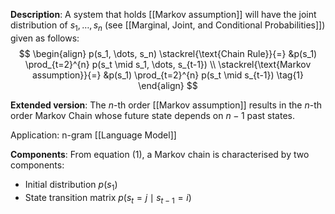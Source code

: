 **Description**: A system that holds [[Markov assumption]] will have the joint distribution of $s_1, \dots, s_n$ (see [[Marginal, Joint, and Conditional Probabilities]]) given as follows:
$$
\begin{align}
p(s_1, \dots, s_n) \stackrel{\text{Chain Rule}}{=} &p(s_1) \prod_{t=2}^{n} p(s_t \mid s_1, \dots, s_{t-1}) \\ \stackrel{\text{Markov assumption}}{=} &p(s_1) \prod_{t=2}^{n} p(s_t \mid s_{t-1}) \tag{1}
\end{align}
$$

**Extended version**: The $n$-th order [[Markov assumption]] results in the $n$-th order Markov Chain whose future state depends on $n-1$ past states.

Application: n-gram [[Language Model]]

**Components**: From equation (1), a Markov chain is characterised by two components:
- Initial distribution $p(s_1)$
- State transition matrix $p(s_t = j \mid s_{t-1} = i)$
